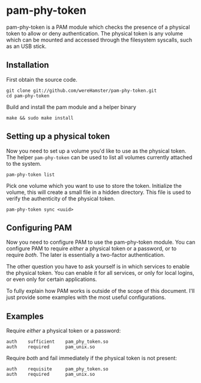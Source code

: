 
pam-phy-token
=============

pam-phy-token is a PAM module which checks the presence of a physical token
to allow or deny authentication. The physical token is any volume which can be
mounted and accessed through the filesystem syscalls, such as an USB stick.


Installation
------------

First obtain the source code.

    git clone git://github.com/wereHamster/pam-phy-token.git
    cd pam-phy-token

Build and install the pam module and a helper binary

    make && sudo make install


Setting up a physical token
---------------------------

Now you need to set up a volume you'd like to use as the physical token. The
helper `pam-phy-token` can be used to list all volumes currently attached to
the system.

    pam-phy-token list

Pick one volume which you want to use to store the token. Initialize the
volume, this will create a small file in a hidden directory. This file is used
to verify the authenticity of the physical token.

    pam-phy-token sync <uuid>


Configuring PAM
---------------

Now you need to configure PAM to use the pam-phy-token module. You can
configure PAM to require *either* a physical token or a password, or to
require *both*. The later is essentially a two-factor authentication.

The other question you have to ask yourself is in which services to enable the
physical token. You can enable it for all services, or only for local logins,
or even only for certain applications.

To fully explain how PAM works is outside of the scope of this document. I'll
just provide some examples with the most useful configurations.


Examples
--------

Require *either* a physical token or a password:

    auth    sufficient    pam_phy_token.so
    auth    required      pam_unix.so

Require *both* and fail immediately if the physical token is not present:

    auth    requisite     pam_phy_token.so
    auth    required      pam_unix.so

